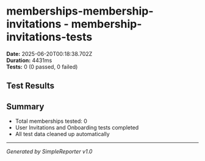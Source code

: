 # memberships-membership-invitations - membership-invitations-tests

**Date:** 2025-06-20T00:18:38.702Z  
**Duration:** 4431ms  
**Tests:** 0 (0 passed, 0 failed)

## Test Results



## Summary

- Total memberships tested: 0
- User Invitations and Onboarding tests completed
- All test data cleaned up automatically

---
*Generated by SimpleReporter v1.0*
